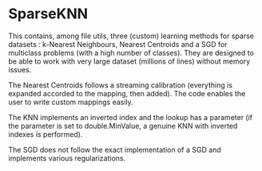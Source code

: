 # SparseKNN

This contains, among file utils, three (custom) learning methods for sparse datasets : k-Nearest Neighbours, Nearest Centroids and a SGD for multiclass problems (with a high number of classes). They are designed to be able to work with very large dataset (millions of lines) without memory issues.

The Nearest Centroids follows a streaming calibration (everything is expanded accorded to the mapping, then added). The code enables the user to write custom mappings easily.

The KNN implements an inverted index and the lookup has a parameter (if the parameter is set to double.MinValue, a genuine KNN with inverted indexes is performed).

The SGD does not follow the exact implementation of a SGD and implements various regularizations.

